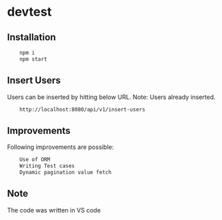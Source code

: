 # devtest

## Installation

```bash
    npm i 
    npm start
```

## Insert Users
Users can be inserted by hitting below URL. Note: Users already inserted.

```bash
    http://localhost:8080/api/v1/insert-users
```

## Improvements
Following improvements are possible:

```bash
    Use of ORM
    Writing Test cases
    Dynamic pagination value fetch
```

## Note

The code was written in VS code
